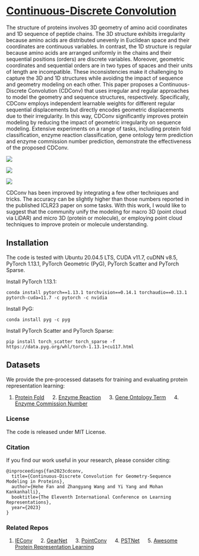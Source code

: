 # [Continuous-Discrete Convolution](https://openreview.net/forum?id=P5Z-Zl9XJ7)

The structure of proteins involves 3D geometry of amino acid coordinates and 1D sequence of  peptide chains. The 3D structure exhibits irregularity because amino acids are distributed unevenly in Euclidean space and their coordinates are continuous variables. In contrast, the 1D structure is regular because amino acids are arranged uniformly in the chains and their sequential positions (orders) are discrete variables. Moreover, geometric coordinates and sequential orders are in two types of spaces and their units of length are incompatible. These inconsistencies make it challenging to capture the 3D and 1D structures while avoiding the impact of sequence and geometry modeling on each other. This paper proposes a Continuous-Discrete Convolution (CDConv) that uses irregular and regular approaches to model the geometry and sequence structures, respectively. Specifically, CDConv employs independent learnable weights for different regular sequential displacements but directly encodes geometric displacements due to their irregularity. In this way, CDConv significantly improves protein modeling by reducing the impact of geometric irregularity on sequence modeling. Extensive experiments on a range of tasks, including protein fold classification, enzyme reaction  classification, gene ontology term prediction and enzyme commission number prediction, demonstrate the effectiveness of the proposed CDConv. 


![](https://github.com/hehefan/Continuous-Discrete-Convolution/blob/main/imgs/1.jpg)

![](https://github.com/hehefan/Continuous-Discrete-Convolution/blob/main/imgs/2.jpg)

![](https://github.com/hehefan/Continuous-Discrete-Convolution/blob/main/imgs/3.jpg)



CDConv has been improved by integrating a few other techniques and tricks. The accuracy can be slightly higher than those numbers reported in the published ICLR23 paper on some tasks. With this work, I would like to suggest that the community unify the modeling for macro 3D (point cloud via LiDAR) and micro 3D (protein or molecule), or employing point cloud techniques to improve protein or molecule understanding. 

## Installation

The code is tested with Ubuntu 20.04.5 LTS, CUDA v11.7, cuDNN v8.5, PyTorch 1.13.1, PyTorch Geometric (PyG), PyTorch Scatter and PyTorch Sparse. 

Install PyTorch 1.13.1:
```
conda install pytorch==1.13.1 torchvision==0.14.1 torchaudio==0.13.1 pytorch-cuda=11.7 -c pytorch -c nvidia
```

Install PyG:
```
conda install pyg -c pyg
```

Install PyTorch Scatter and PyTorch Sparse:
```
pip install torch_scatter torch_sparse -f https://data.pyg.org/whl/torch-1.13.1+cu117.html
```

## Datasets

We provide the pre-processed datasets for training and evaluating protein representation learning:
1. [Protein Fold](https://drive.google.com/file/d/1vEdezR5L44swsw09WFnaA5zFuA1ZEXHI/view?usp=sharing) &emsp; 2. [Enzyme Reaction](https://drive.google.com/file/d/1eL225Y_6TNYQYlVQNdNOsyK9-bSlDno4/view?usp=sharing) &emsp; 3. [Gene Ontology Term](https://drive.google.com/file/d/1H9zv9vjVXFjR0qjKFTBR3nYSQs3ek0hz/view?usp=sharing) &emsp; 4. [Enzyme Commission Number](https://drive.google.com/file/d/1VEIyBSJbRf9x6k_w4Tqy5SC0G6NWWSWl/view?usp=sharing)

### License
The code is released under MIT License.

### Citation
If you find our work useful in your research, please consider citing:
```
@inproceedings{fan2023cdconv,
  title={Continuous-Discrete Convolution for Geometry-Sequence Modeling in Proteins},
  author={Hehe Fan and Zhangyang Wang and Yi Yang and Mohan Kankanhalli},
  booktitle={The Eleventh International Conference on Learning Representations},
  year={2023}
}
```

### Related Repos
1. [IEConv](https://github.com/phermosilla/IEConv_proteins) &emsp; 2. [GearNet](https://github.com/DeepGraphLearning/GearNet) &emsp; 3. [PointConv](https://github.com/DylanWusee/pointconv_pytorch) &emsp; 4. [PSTNet](https://github.com/hehefan/Point-Spatio-Temporal-Convolution) &emsp; 5. [Awesome Protein Representation Learning](https://github.com/hehefan/Awesome-Protein-Representation-Learning)
